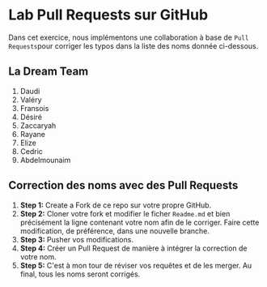 # Lab Pull Requests sur GitHub

Dans cet exercice, nous implémentons une collaboration à base de `Pull Requests`pour corriger les typos dans la liste des noms donnée ci-dessous. 

## La Dream Team 
1. Daudi
2. Valéry
3. Fransois
4. Désiré
5. Zaccaryah
6. Rayane
7. Elize
8. Cedric
9. Abdelmounaim

## Correction des noms avec des Pull Requests

1. **Step 1:** Create a Fork de ce repo sur votre propre GitHub.
2. **Step 2:** Cloner votre fork et modifier le ficher `Readme.md` et bien précisément la ligne contenant votre nom afin de le corriger. Faire cette modification, de préférence, dans une nouvelle branche.
3. **Step 3:** Pusher vos modifications.
4. **Step 4:** Créer un Pull Request de manière à intégrer la correction de votre nom.
5. **Step 5:** C'est à mon tour de réviser vos requêtes et de les merger. Au final, tous les noms seront corrigés.
